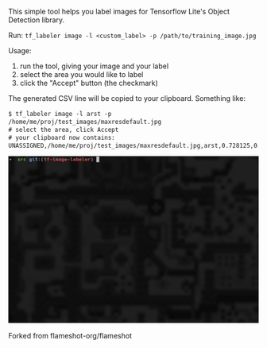 This simple tool helps you label images for Tensorflow Lite's Object Detection library.

Run: `tf_labeler image -l <custom_label> -p /path/to/training_image.jpg`

Usage:

1. run the tool, giving your image and your label
2. select the area you would like to label
3. click the "Accept" button (the checkmark)

The generated CSV line will be copied to your clipboard. Something like:

```
$ tf_labeler image -l arst -p /home/me/proj/test_images/maxresdefault.jpg
# select the area, click Accept
# your clipboard now contains:
UNASSIGNED,/home/me/proj/test_images/maxresdefault.jpg,arst,0.728125,0.259722,,,0.948438,0.475
```

![image](https://raw.githubusercontent.com/drfloob/tf_image_labeler/tf-image-labeler/data/img/preview/animatedUsage.gif)

Forked from flameshot-org/flameshot
